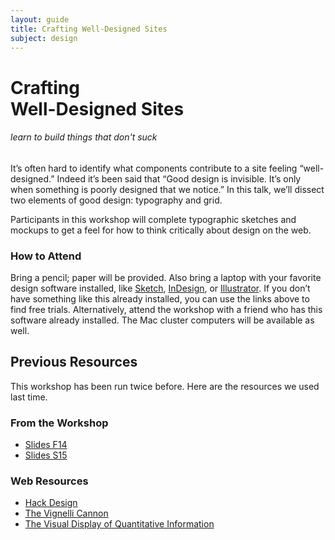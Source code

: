 ```yaml
---
layout: guide
title: Crafting Well-Designed Sites
subject: design
---
```


# Crafting <br>Well-Designed Sites

###### learn to build things that don't suck

It’s often hard to identify what components contribute to a site feeling
“well-designed.” Indeed it’s been said that “Good design is invisible.
It’s only when something is poorly designed that we notice.” In this talk,
we’ll dissect two elements of good design: typography and grid.

Participants in this workshop will complete typographic sketches and mockups
to get a feel for how to think critically about design on the web.


### How to Attend

<!--
This workshop will be held on Sunday, November 8th at 3:00 p.m. in the Windows
Cluster in Wean.
-->

Bring a pencil; paper will be provided. Also bring a laptop with your favorite
design software installed, like [Sketch](https://www.sketchapp.com/),
[InDesign](http://www.adobe.com/downloads.html), or
[Illustrator](http://www.adobe.com/downloads.html). If you don’t have
something like this already installed, you can use the links above to find
free trials. Alternatively, attend the workshop with a friend who has this
software already installed. The Mac cluster computers will be available as well.


## Previous Resources

This workshop has been run twice before. Here are the resources we used last time.

### From the Workshop

- [Slides F14](f14/slides.pdf)
- [Slides S15](s15/slides.pdf)

### Web Resources

- [Hack Design](https://hackdesign.org/)
- [The Vignelli Cannon](http://www.vignelli.com/canon.pdf)
- [The Visual Display of Quantitative Information](http://www.amazon.com/The-Visual-Display-Quantitative-Information/dp/0961392142)
